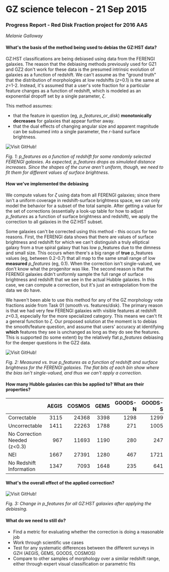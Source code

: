 GZ science telecon - 21 Sep 2015
=====
### Progress Report - Red Disk Fraction project for 2016 AAS
*Melanie Galloway*

#### What's the basis of the method being used to debias the GZ:HST data?

GZ:HST classifications are being debiased using data from the FERENGI galaxies. The reason that the debiasing methods previously used for GZ1 and GZ2 don't work for these data is the presumed intrinsic evolution of galaxies as a function of redshift. We can't assume as the "ground truth" that the distribution of morphologies at low redshifts (*z*=0.1) is the same at *z*=1-2. Instead, it's assumed that a user's vote fraction for a particular feature changes as a function of redshift, which is modeled as an exponential dropoff set by a single parameter, *ζ*. 

This method assumes:
* that the feature in question (eg, *p_features_or_disk*) **monotonically decreases** for galaxies that appear further away. 
* that the dual effects of changing angular size and apparent magnitude can be subsumed into a single parameter, the *r*-band surface brightness. 

![Visit GitHub!](https://github.com/willettk/gzhubble/blob/master/notes/dropping.png)

*Fig. 1: p_features as a function of redshift for some randomly selected FERENGI galaxies. As expected, p_features drops as simulated distance increases. Since the shapes of the curve aren't uniform, though, we need to fit them for different values of surface brightness.*

#### How we've implemented the debiasing

We compute values for *ζ* using data from all FERENGI galaxies; since there isn't a uniform coverage in redshift-surface brightness space, we can only model the behavior for a subset of the total sample. After getting a value for the set of corrections (essentially a look-up table for how to adjust *p_features* as a function of surface brightness and redshift), we apply the correction to all galaxies in the GZ:HST subset. 

Some galaxies can't be corrected using this method - this occurs for two reasons. First, the FERENGI data shows that there are values of surface brightness and redshift for which we can't distinguish a truly elliptical galaxy from a true spiral galaxy that has low p_features due to the dimness and small size. This occurs when there's a big range of **true** p_features values (eg, between 0.2-0.7) that all map to the same small range of low **measured** *p_features* (eg, 0.1). When the correction isn't single-valued, we don't know what the progenitor was like. The second reason is that the FERENGI galaxies didn't uniformly sample the full range of surface brightness and redshift that we see in the actual Hubble galaxies. In this case, we can compute a correction, but it's just an extrapolation from the data we do have. 

We haven't been able to use this method for any of the GZ morphology vote fractions aside from Task 01 (smooth vs. features/disk). The primary reason is that we had very few FERENGI galaxies with visible features at redshift *z*<0.3, especially for the more specialized category. This means we can't fit a general function to *ζ*. Our proposed solution at the moment is to debias the smooth/feature question, and assume that users' accuracy at identifying **which** features they see is unchanged as long as they do see the features. This is supported (to some extent) by the relatively flat *p_features* debiasing for the deeper questions in the GZ2 data. 

![Visit GitHub!](https://github.com/willettk/gzhubble/blob/master/notes/pf_z_mu.png)

*Fig. 2: Measured vs. true p_features as a function of redshift and surface brightness for the FERENGI galaxies. The flat bits of each bin show where the bias isn't single-valued, and thus we can't apply a correction.*

#### How many Hubble galaxies can this be applied to? What are their properties?


| | AEGIS| COSMOS| GEMS| GOODS-N| GOODS-S|SDSS| Total|
| -----| ------:|-----:| ------:|-----:| ------:|-----:| ------:|
| Correctable| 3115|24368| 3398|1298| 1299|0| 33478|
| Uncorrectable| 1411|22263| 1788|271| 1005|0| 26738|
| No Correction Needed (z<0.3)| 967|11693| 1190|280| 247|37545| 66299|
| NEI| 1667|27391| 1280|467| 1721|0| 32526|
| No Redshift Information| 1347|7093| 1648|235| 641|14316| 36244|



#### What's the overall effect of the applied correction?

![Visit GitHub!](https://github.com/willettk/gzhubble/blob/master/notes/corrections.png)

*Fig. 3: Change in p_features for all GZ:HST galaxies after applying the debiasing.*


#### What do we need to still do?

* Find a metric for evaluating whether the correction is doing a reasonable job
* Work through scientific use cases
* Test for any systematic differences between the different surveys in GZH (AEGIS, GEMS, GOODS, COSMOS)
* Compare to other samples of morphology over a similar redshift range, either through expert visual classification or parametric fits
